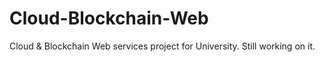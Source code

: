 # Cloud-Blockchain-Web
Cloud &amp; Blockchain Web services project for University. Still working on it.
